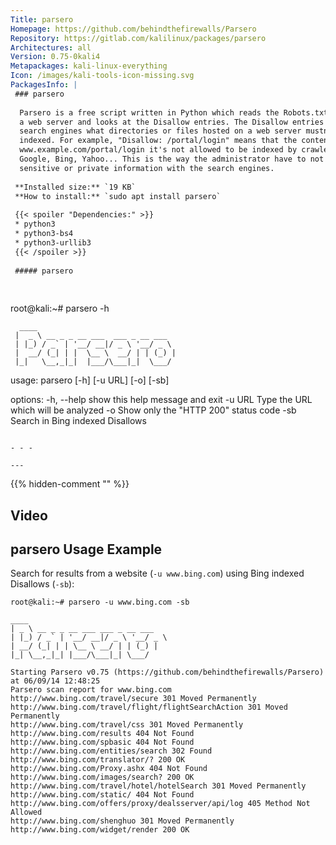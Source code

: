 ```yaml
---
Title: parsero
Homepage: https://github.com/behindthefirewalls/Parsero
Repository: https://gitlab.com/kalilinux/packages/parsero
Architectures: all
Version: 0.75-0kali4
Metapackages: kali-linux-everything 
Icon: /images/kali-tools-icon-missing.svg
PackagesInfo: |
 ### parsero
 
  Parsero is a free script written in Python which reads the Robots.txt file of
  a web server and looks at the Disallow entries. The Disallow entries tell the
  search engines what directories or files hosted on a web server mustn't be
  indexed. For example, "Disallow: /portal/login" means that the content on
  www.example.com/portal/login it's not allowed to be indexed by crawlers like
  Google, Bing, Yahoo... This is the way the administrator have to not share
  sensitive or private information with the search engines.
 
 **Installed size:** `19 KB`  
 **How to install:** `sudo apt install parsero`  
 
 {{< spoiler "Dependencies:" >}}
 * python3
 * python3-bs4
 * python3-urllib3
 {{< /spoiler >}}
 
 ##### parsero
 
 
 ```
 root@kali:~# parsero -h
 
 	  ____                               
 	 |  _ \ __ _ _ __ ___  ___ _ __ ___  
 	 | |_) / _` | '__/ __|/ _ \ '__/ _ \ 
 	 |  __/ (_| | |  \__ \  __/ | | (_) |
 	 |_|   \__,_|_|  |___/\___|_|  \___/ 
 
 usage: parsero [-h] [-u URL] [-o] [-sb]
 
 options:
   -h, --help  show this help message and exit
   -u URL      Type the URL which will be analyzed
   -o          Show only the "HTTP 200" status code
   -sb         Search in Bing indexed Disallows
 ```
 
 - - -
 
---
```

{{% hidden-comment "<!--Do not edit anything above this line-->" %}}

## Video

<script id="asciicast-31995" src="https://asciinema.org/a/31995.js" async type="text/javascript"></script>

## parsero Usage Example

Search for results from a website (`-u www.bing.com`) using Bing indexed Disallows (`-sb`):

````
root@kali:~# parsero -u www.bing.com -sb

____
| _ \ __ _ _ __ ___ ___ _ __ ___
| |_) / _` | '__/ __|/ _ \ '__/ _ \
| __/ (_| | | \__ \ __/ | | (_) |
|_| \__,_|_| |___/\___|_| \___/

Starting Parsero v0.75 (https://github.com/behindthefirewalls/Parsero) at 06/09/14 12:48:25
Parsero scan report for www.bing.com
http://www.bing.com/travel/secure 301 Moved Permanently
http://www.bing.com/travel/flight/flightSearchAction 301 Moved Permanently
http://www.bing.com/travel/css 301 Moved Permanently
http://www.bing.com/results 404 Not Found
http://www.bing.com/spbasic 404 Not Found
http://www.bing.com/entities/search 302 Found
http://www.bing.com/translator/? 200 OK
http://www.bing.com/Proxy.ashx 404 Not Found
http://www.bing.com/images/search? 200 OK
http://www.bing.com/travel/hotel/hotelSearch 301 Moved Permanently
http://www.bing.com/static/ 404 Not Found
http://www.bing.com/offers/proxy/dealsserver/api/log 405 Method Not Allowed
http://www.bing.com/shenghuo 301 Moved Permanently
http://www.bing.com/widget/render 200 OK
````
